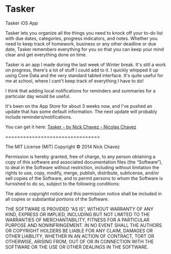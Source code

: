 Tasker
======

Tasker iOS App

Tasker lets you organize all the things you need to knock off your to-do list with due dates, categories, progress indicators, and notes. Whether you need to keep track of homework, business or any other deadline or due date, Tasker remembers everything for you so that you can keep your mind clear and get everything done on time.

Tasker is an app I made during the last week of Winter break. It's still a work on progress, there's a lot of stuff
I could add to it.
I quickly whipped it up using Core Data and the very standard tabled interface. It's quite useful for me at school,
where I cant't keep track of everything I have to do!

I think that adding local notifications for reminders and summaries for a particular day would be useful.

It's been on the App Store for about 3 weeks now, and I've pushed an update that has some default information. The
next update will probably include reminders/notifications.

You can get it here:
<a href="https://itunes.apple.com/us/app/tasker-by-nick-chavez/id811348474?mt=8&uo=4" target="itunes_store">Tasker - by Nick Chavez - Nicolas Chavez</a>

================================

The MIT License (MIT) Copyright © 2014 Nick Chavez

Permission is hereby granted, free of charge, to any person obtaining a copy of this software and associated documentation files (the “Software”), to deal in the Software without restriction, including without limitation the rights to use, copy, modify, merge, publish, distribute, sublicense, and/or sell copies of the Software, and to permit persons to whom the Software is furnished to do so, subject to the following conditions:

The above copyright notice and this permission notice shall be included in all copies or substantial portions of the Software.

THE SOFTWARE IS PROVIDED “AS IS”, WITHOUT WARRANTY OF ANY KIND, EXPRESS OR IMPLIED, INCLUDING BUT NOT LIMITED TO THE WARRANTIES OF MERCHANTABILITY, FITNESS FOR A PARTICULAR PURPOSE AND NONINFRINGEMENT. IN NO EVENT SHALL THE AUTHORS OR COPYRIGHT HOLDERS BE LIABLE FOR ANY CLAIM, DAMAGES OR OTHER LIABILITY, WHETHER IN AN ACTION OF CONTRACT, TORT OR OTHERWISE, ARISING FROM, OUT OF OR IN CONNECTION WITH THE SOFTWARE OR THE USE OR OTHER DEALINGS IN THE SOFTWARE.
